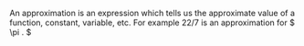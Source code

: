 An approximation is an expression which tells us the approximate value
of a function, constant, variable, etc. For example 22/7 is an
approximation for $ \pi . $
